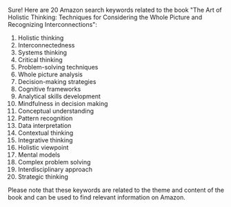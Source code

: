 Sure! Here are 20 Amazon search keywords related to the book "The Art of Holistic Thinking: Techniques for Considering the Whole Picture and Recognizing Interconnections":

1. Holistic thinking
2. Interconnectedness
3. Systems thinking
4. Critical thinking
5. Problem-solving techniques
6. Whole picture analysis
7. Decision-making strategies
8. Cognitive frameworks
9. Analytical skills development
10. Mindfulness in decision making
11. Conceptual understanding
12. Pattern recognition
13. Data interpretation
14. Contextual thinking
15. Integrative thinking
16. Holistic viewpoint
17. Mental models
18. Complex problem solving
19. Interdisciplinary approach
20. Strategic thinking

Please note that these keywords are related to the theme and content of the book and can be used to find relevant information on Amazon.
